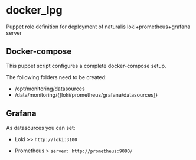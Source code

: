 # docker_lpg
Puppet role definition for deployment of naturalis loki+prometheus+grafana server

Docker-compose
--------------

This puppet script configures a complete docker-compose setup.

The following folders need to be created:
- /opt/monitoring/datasources
- /data/monitoring/{[loki/prometheus/grafana/datasources]}

## Grafana

As datasources you can set:

- Loki >>
`http://loki:3100`

- Prometheus >
`server: http://prometheus:9090/`
